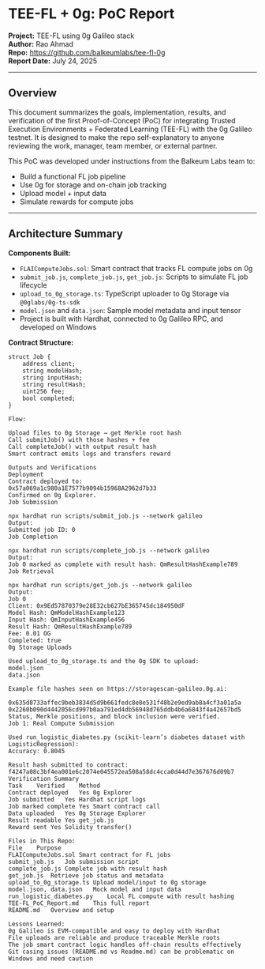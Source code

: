 # TEE-FL + 0g: PoC Report

**Project:** TEE-FL using 0g Galileo stack  
**Author:** Rao Ahmad  
**Repo:** https://github.com/balkeumlabs/tee-fl-0g  
**Report Date:** July 24, 2025

---

## Overview

This document summarizes the goals, implementation, results, and verification of the first Proof-of-Concept (PoC) for integrating Trusted Execution Environments + Federated Learning (TEE-FL) with the 0g Galileo testnet. It is designed to make the repo self-explanatory to anyone reviewing the work, manager, team member, or external partner.

This PoC was developed under instructions from the Balkeum Labs team to:

- Build a functional FL job pipeline  
- Use 0g for storage and on-chain job tracking  
- Upload model + input data  
- Simulate rewards for compute jobs  

---

## Architecture Summary

**Components Built:**

- `FLAIComputeJobs.sol`: Smart contract that tracks FL compute jobs on 0g  
- `submit_job.js`, `complete_job.js`, `get_job.js`: Scripts to simulate FL job lifecycle  
- `upload_to_0g_storage.ts`: TypeScript uploader to 0g Storage via `@0glabs/0g-ts-sdk`  
- `model.json` and `data.json`: Sample model metadata and input tensor  
- Project is built with Hardhat, connected to 0g Galileo RPC, and developed on Windows  

**Contract Structure:**

```solidity
struct Job {
    address client;
    string modelHash;
    string inputHash;
    string resultHash;
    uint256 fee;
    bool completed;
}

Flow:

Upload files to 0g Storage → get Merkle root hash
Call submitJob() with those hashes + fee
Call completeJob() with output result hash
Smart contract emits logs and transfers reward

Outputs and Verifications
Deployment
Contract deployed to:
0x57a069a1c980a1E7577b9094b15968A2962d7b33
Confirmed on 0g Explorer.
Job Submission

npx hardhat run scripts/submit_job.js --network galileo
Output:
Submitted job ID: 0
Job Completion

npx hardhat run scripts/complete_job.js --network galileo
Output:
Job 0 marked as complete with result hash: QmResultHashExample789
Job Retrieval

npx hardhat run scripts/get_job.js --network galileo
Output:
Job 0
Client: 0x9Ed57870379e28E32cb627bE365745dc184950dF
Model Hash: QmModelHashExample123
Input Hash: QmInputHashExample456
Result Hash: QmResultHashExample789
Fee: 0.01 OG
Completed: true
0g Storage Uploads

Used upload_to_0g_storage.ts and the 0g SDK to upload:
model.json
data.json

Example file hashes seen on https://storagescan-galileo.0g.ai:

0x635d8733affec9beb3834d5d9b661fedc8e8e531f48b2e9ed9ab8a4cf3a01a5a  
0x2260b090d4442056cd997b0aa791ed4db56948d765ddb4b6a6843f4a42657bd5
Status, Merkle positions, and block inclusion were verified.
Job 1: Real Compute Submission

Used run_logistic_diabetes.py (scikit-learn’s diabetes dataset with LogisticRegression):
Accuracy: 0.8045

Result hash submitted to contract:
f4247a08c3bf4ea001e6c2074e045572ea508a58dc4cca0d44d7e367676d09b7
Verification Summary
Task	Verified	Method
Contract deployed	Yes	0g Explorer
Job submitted	Yes	Hardhat script logs
Job marked complete	Yes	Smart contract call
Data uploaded	Yes	0g Storage Explorer
Result readable	Yes	get_job.js
Reward sent	Yes	Solidity transfer()

Files in This Repo:
File	Purpose
FLAIComputeJobs.sol	Smart contract for FL jobs
submit_job.js	Job submission script
complete_job.js	Complete job with result hash
get_job.js	Retrieve job status and metadata
upload_to_0g_storage.ts	Upload model/input to 0g storage
model.json, data.json	Mock model and input data
run_logistic_diabetes.py	Local FL compute with result hashing
TEE-FL_PoC_Report.md	This full report
README.md	Overview and setup

Lessons Learned:
0g Galileo is EVM-compatible and easy to deploy with Hardhat
File uploads are reliable and produce traceable Merkle roots
The job smart contract logic handles off-chain results effectively
Git casing issues (README.md vs Readme.md) can be problematic on Windows and need caution